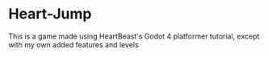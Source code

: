 # Heart-Jump
This is a game made using HeartBeast's Godot 4 platformer tutorial, except with my own added features and levels

